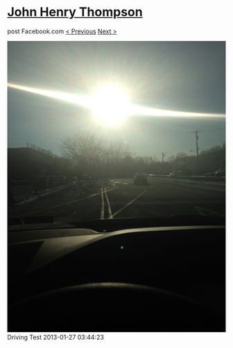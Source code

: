 # [John Henry Thompson](../README.md)
post Facebook.com
[< Previous](2013-01-27-1.md) [Next >](2013-01-27-3.md)

[![](../media/2013-01-27/Driving-Test.jpg)](../README.md)
Driving Test
2013-01-27 03:44:23